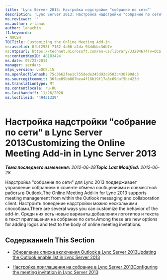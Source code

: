 ```yaml
---
title: 'Lync Server 2013: Настройка надстройки "собрание по сети"'
description: 'Lync Server 2013: Настройка надстройки "собрание по сети".'
ms.reviewer: ''
ms.author: v-lanac
author: lanachin
f1.keywords:
- NOCSH
TOCTitle: Customizing the Online Meeting Add-in
ms:assetid: 0fbf298f-7182-4a06-a2da-94ddbbc3db7e
ms:mtpsurl: https://technet.microsoft.com/en-us/library/JJ204674(v=OCS.15)
ms:contentKeyID: 48183424
ms.date: 07/23/2014
manager: serdars
mtps_version: v=OCS.15
ms.openlocfilehash: 75c3662fee1c755dede245d92c9583c436799dc3
ms.sourcegitcommit: 36fee89bb887bea4f18b19f17a8c69daf5bc423d
ms.translationtype: MT
ms.contentlocale: ru-RU
ms.lasthandoff: 11/26/2020
ms.locfileid: "49431339"
---
```

# <a name="customizing-the-online-meeting-add-in-in-lync-server-2013"></a><span data-ttu-id="49fc5-103">Настройка надстройки "собрание по сети" в Lync Server 2013</span><span class="sxs-lookup"><span data-stu-id="49fc5-103">Customizing the Online Meeting Add-in in Lync Server 2013</span></span>

<div data-xmlns="http://www.w3.org/1999/xhtml">

<div class="topic" data-xmlns="http://www.w3.org/1999/xhtml" data-msxsl="urn:schemas-microsoft-com:xslt" data-cs="https://msdn.microsoft.com/">

<div data-asp="https://msdn2.microsoft.com/asp">



</div>

<div id="mainSection">

<div id="mainBody"><span data-ttu-id="49fc5-104">

<span> </span></span><span class="sxs-lookup"><span data-stu-id="49fc5-104">

<span> </span></span></span>

<span data-ttu-id="49fc5-105">_**Тема последнего изменения:** 2012-06-28_</span><span class="sxs-lookup"><span data-stu-id="49fc5-105">_**Topic Last Modified:** 2012-06-28_</span></span>

<span data-ttu-id="49fc5-106">Надстройка "собрание по сети" для Lync 2013 поддерживает управление собранием в клиенте обмена сообщениями и совместной работы в Outlook.</span><span class="sxs-lookup"><span data-stu-id="49fc5-106">The Online Meeting Add-in for Lync 2013 supports meeting management from within the Outlook messaging and collaboration client.</span></span> <span data-ttu-id="49fc5-107">Настроить поведение надстройки можно несколькими способами.</span><span class="sxs-lookup"><span data-stu-id="49fc5-107">There are several ways you can customize the behavior of the add-in.</span></span> <span data-ttu-id="49fc5-108">Среди них есть новые варианты добавления логотипов и текста в текст приглашения на собрание по сети.</span><span class="sxs-lookup"><span data-stu-id="49fc5-108">Among these are new options for adding logos and text to the body of online meeting invitations.</span></span>

<div>

## <a name="in-this-section"></a><span data-ttu-id="49fc5-109">Содержание</span><span class="sxs-lookup"><span data-stu-id="49fc5-109">In This Section</span></span>

  - [<span data-ttu-id="49fc5-110">Обновление списка включения Outlook в Lync Server 2013</span><span class="sxs-lookup"><span data-stu-id="49fc5-110">Updating the Outlook enable list in Lync Server 2013</span></span>](lync-server-2013-updating-the-outlook-enable-list.md)

  - [<span data-ttu-id="49fc5-111">Настройка приглашения на собрание в Lync Server 2013</span><span class="sxs-lookup"><span data-stu-id="49fc5-111">Configuring the meeting invitation in Lync Server 2013</span></span>](lync-server-2013-configuring-the-meeting-invitation.md)

<span data-ttu-id="49fc5-112"></div>

</div>

<span> </span>

</div>

</div>

</span><span class="sxs-lookup"><span data-stu-id="49fc5-112"></div>

</div>

<span> </span>

</div>

</div>

</span></span></div>

